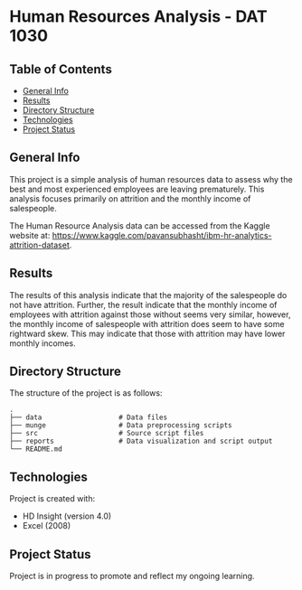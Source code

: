# Human Resources Analysis - DAT 1030

## Table of Contents
* [General Info](#general-info)
* [Results](#results)
* [Directory Structure](#directory-structure)
* [Technologies](#technologies)
* [Project Status](#project-status)

## General Info
This project is a simple analysis of human resources data to assess why the best and most experienced employees are leaving prematurely. This analysis focuses primarily on attrition and the monthly income of salespeople. 

The Human Resource Analysis data can be accessed from the Kaggle website at: https://www.kaggle.com/pavansubhasht/ibm-hr-analytics-attrition-dataset.

## Results
The results of this analysis indicate that the majority of the salespeople do not have attrition. Further, the result indicate that the monthly income of employees with attrition against those without seems very similar, however, the monthly income of salespeople with attrition does seem to have some rightward skew. This may indicate that those with attrition may have lower monthly incomes.

## Directory Structure
The structure of the project is as follows: 
```
.
├── data                   # Data files 
├── munge                  # Data preprocessing scripts 
├── src                    # Source script files
├── reports                # Data visualization and script output
└── README.md
```

## Technologies
Project is created with:
* HD Insight (version 4.0)
* Excel (2008)

## Project Status
Project is in progress to promote and reflect my ongoing learning. 



